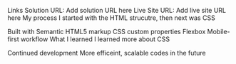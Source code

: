 Links
Solution URL: Add solution URL here
Live Site URL: Add live site URL here
My process
I started with the HTML strucutre, then next was CSS

Built with
Semantic HTML5 markup
CSS custom properties
Flexbox
Mobile-first workflow
What I learned
I learned more about CSS

Continued development
More efficeint, scalable codes in the future
